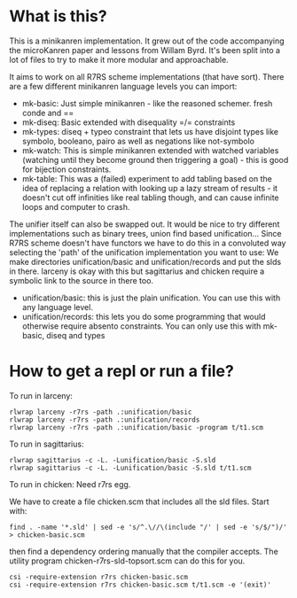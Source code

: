 # What is this?

This is a minikanren implementation. It grew out of the code accompanying the microKanren paper and lessons from Willam Byrd. It's been split into a lot of files to try to make it more modular and approachable.

It aims to work on all R7RS scheme implementations (that have sort). There are a few different minikanren language levels you can import:

* mk-basic: Just simple minikanren - like the reasoned schemer. fresh conde and ==
* mk-diseq: Basic extended with disequality =/= constraints
* mk-types: diseq + typeo constraint that lets us have disjoint types like symbolo, booleano, pairo as well as negations like not-symbolo
* mk-watch: This is simple minikanren extended with watched variables (watching until they become ground then triggering a goal) - this is good for bijection constraints.
* mk-table: This was a (failed) experiment to add tabling based on the idea of replacing a relation with looking up a lazy stream of results - it doesn't cut off infinities like real tabling though, and can cause infinite loops and computer to crash.

The unifier itself can also be swapped out. It would be nice to try different implementations such as binary trees, union find based unification... Since R7RS scheme doesn't have functors we have to do this in a convoluted way selecting the 'path' of the unification implementation you want to use: We make directories unification/basic and unification/records and put the slds in there. larceny is okay with this but sagittarius and chicken require a symbolic link to the source in there too.

* unification/basic: this is just the plain unification. You can use this with any language level.
* unification/records: this lets you do some programming that would otherwise require absento constraints. You can only use this with mk-basic, diseq and types

# How to get a repl or run a file?

To run in larceny:
```
rlwrap larceny -r7rs -path .:unification/basic
rlwrap larceny -r7rs -path .:unification/records
rlwrap larceny -r7rs -path .:unification/basic -program t/t1.scm
```

To run in sagittarius:
```
rlwrap sagittarius -c -L. -Lunification/basic -S.sld
rlwrap sagittarius -c -L. -Lunification/basic -S.sld t/t1.scm
```

To run in chicken: Need r7rs egg.

We have to create a file chicken.scm that includes all the sld files. Start with:
```
find . -name '*.sld' | sed -e 's/^.\//\(include "/' | sed -e 's/$/")/' > chicken-basic.scm
```

then find a dependency ordering manually that the compiler accepts. The utility program chicken-r7rs-sld-topsort.scm can do this for you.

```
csi -require-extension r7rs chicken-basic.scm
csi -require-extension r7rs chicken-basic.scm t/t1.scm -e '(exit)'
```

